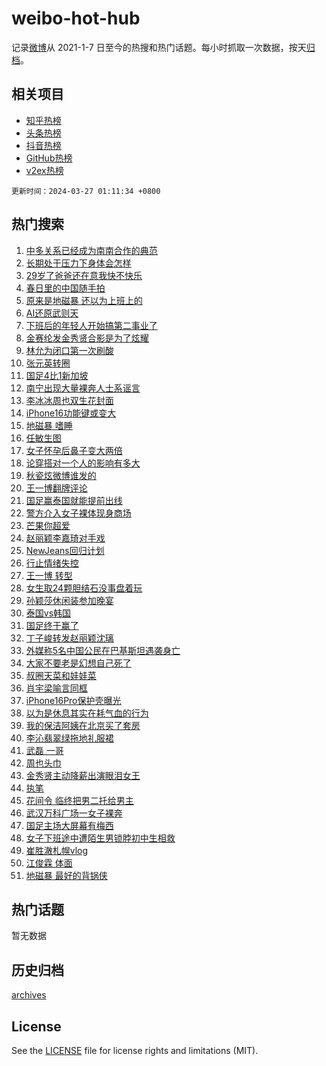 # weibo-hot-hub

记录[微博](https://www.weibo.com)从 2021-1-7 日至今的热搜和热门话题。每小时抓取一次数据，按天[归档](archives)。

## 相关项目

- [知乎热榜](https://github.com/lonnyzhang423/zhihu-hot-hub)
- [头条热榜](https://github.com/lonnyzhang423/toutiao-hot-hub)
- [抖音热榜](https://github.com/lonnyzhang423/douyin-hot-hub)
- [GitHub热榜](https://github.com/lonnyzhang423/github-hot-hub)
- [v2ex热榜](https://github.com/lonnyzhang423/v2ex-hot-hub)


`更新时间：2024-03-27 01:11:34 +0800`

## 热门搜索

1. [中多关系已经成为南南合作的典范](https://m.weibo.cn/search?containerid=100103type%3D1%26t%3D10%26q%3D%23%E4%B8%AD%E5%A4%9A%E5%85%B3%E7%B3%BB%E5%B7%B2%E7%BB%8F%E6%88%90%E4%B8%BA%E5%8D%97%E5%8D%97%E5%90%88%E4%BD%9C%E7%9A%84%E5%85%B8%E8%8C%83%23&stream_entry_id=51&isnewpage=1&extparam=seat%3D1%26q%3D%2523%25E4%25B8%25AD%25E5%25A4%259A%25E5%2585%25B3%25E7%25B3%25BB%25E5%25B7%25B2%25E7%25BB%258F%25E6%2588%2590%25E4%25B8%25BA%25E5%258D%2597%25E5%258D%2597%25E5%2590%2588%25E4%25BD%259C%25E7%259A%2584%25E5%2585%25B8%25E8%258C%2583%2523%26pos%3D0%26filter_type%3Drealtimehot%26c_type%3D51%26stream_entry_id%3D51%26dgr%3D0%26cate%3D10103%26display_time%3D1711473093%26pre_seqid%3D171147309333102085566)
1. [长期处于压力下身体会怎样](https://m.weibo.cn/search?containerid=100103type%3D1%26t%3D10%26q%3D%23%E9%95%BF%E6%9C%9F%E5%A4%84%E4%BA%8E%E5%8E%8B%E5%8A%9B%E4%B8%8B%E8%BA%AB%E4%BD%93%E4%BC%9A%E6%80%8E%E6%A0%B7%23&stream_entry_id=31&isnewpage=1&extparam=seat%3D1%26filter_type%3Drealtimehot%26band_rank%3D1%26pos%3D0%26c_type%3D31%26cate%3D5001%26lcate%3D5001%26stream_entry_id%3D31%26realpos%3D1%26q%3D%2523%25E9%2595%25BF%25E6%259C%259F%25E5%25A4%2584%25E4%25BA%258E%25E5%258E%258B%25E5%258A%259B%25E4%25B8%258B%25E8%25BA%25AB%25E4%25BD%2593%25E4%25BC%259A%25E6%2580%258E%25E6%25A0%25B7%2523%26flag%3D2%26dgr%3D0%26display_time%3D1711473093%26pre_seqid%3D171147309333102085566)
1. [29岁了爸爸还在意我快不快乐](https://m.weibo.cn/search?containerid=100103type%3D1%26t%3D10%26q%3D%2329%E5%B2%81%E4%BA%86%E7%88%B8%E7%88%B8%E8%BF%98%E5%9C%A8%E6%84%8F%E6%88%91%E5%BF%AB%E4%B8%8D%E5%BF%AB%E4%B9%90%23&stream_entry_id=31&isnewpage=1&extparam=seat%3D1%26filter_type%3Drealtimehot%26band_rank%3D2%26pos%3D1%26c_type%3D31%26cate%3D5001%26lcate%3D5001%26stream_entry_id%3D31%26realpos%3D2%26q%3D%252329%25E5%25B2%2581%25E4%25BA%2586%25E7%2588%25B8%25E7%2588%25B8%25E8%25BF%2598%25E5%259C%25A8%25E6%2584%258F%25E6%2588%2591%25E5%25BF%25AB%25E4%25B8%258D%25E5%25BF%25AB%25E4%25B9%2590%2523%26flag%3D2%26dgr%3D0%26display_time%3D1711473093%26pre_seqid%3D171147309333102085566)
1. [春日里的中国随手拍](https://m.weibo.cn/search?containerid=100103type%3D1%26t%3D10%26q%3D%23%E6%98%A5%E6%97%A5%E9%87%8C%E7%9A%84%E4%B8%AD%E5%9B%BD%E9%9A%8F%E6%89%8B%E6%8B%8D%23&stream_entry_id=31&isnewpage=1&extparam=seat%3D1%26filter_type%3Drealtimehot%26band_rank%3D3%26pos%3D2%26c_type%3D31%26cate%3D5001%26lcate%3D5001%26stream_entry_id%3D31%26realpos%3D3%26q%3D%2523%25E6%2598%25A5%25E6%2597%25A5%25E9%2587%258C%25E7%259A%2584%25E4%25B8%25AD%25E5%259B%25BD%25E9%259A%258F%25E6%2589%258B%25E6%258B%258D%2523%26flag%3D0%26dgr%3D0%26display_time%3D1711473093%26pre_seqid%3D171147309333102085566)
1. [原来是地磁暴 还以为上班上的](https://m.weibo.cn/search?containerid=100103type%3D1%26t%3D10%26q%3D%E5%8E%9F%E6%9D%A5%E6%98%AF%E5%9C%B0%E7%A3%81%E6%9A%B4+%E8%BF%98%E4%BB%A5%E4%B8%BA%E4%B8%8A%E7%8F%AD%E4%B8%8A%E7%9A%84&stream_entry_id=31&isnewpage=1&extparam=seat%3D1%26filter_type%3Drealtimehot%26band_rank%3D4%26pos%3D3%26c_type%3D31%26cate%3D5001%26lcate%3D5001%26stream_entry_id%3D31%26realpos%3D4%26q%3D%25E5%258E%259F%25E6%259D%25A5%25E6%2598%25AF%25E5%259C%25B0%25E7%25A3%2581%25E6%259A%25B4%2520%25E8%25BF%2598%25E4%25BB%25A5%25E4%25B8%25BA%25E4%25B8%258A%25E7%258F%25AD%25E4%25B8%258A%25E7%259A%2584%26flag%3D2%26dgr%3D0%26display_time%3D1711473093%26pre_seqid%3D171147309333102085566)
1. [AI还原武则天](https://m.weibo.cn/search?containerid=100103type%3D1%26t%3D10%26q%3D%23AI%E8%BF%98%E5%8E%9F%E6%AD%A6%E5%88%99%E5%A4%A9%23&stream_entry_id=31&isnewpage=1&extparam=seat%3D1%26filter_type%3Drealtimehot%26band_rank%3D5%26pos%3D4%26c_type%3D31%26cate%3D5001%26lcate%3D5001%26stream_entry_id%3D31%26realpos%3D5%26q%3D%2523AI%25E8%25BF%2598%25E5%258E%259F%25E6%25AD%25A6%25E5%2588%2599%25E5%25A4%25A9%2523%26flag%3D2%26dgr%3D0%26display_time%3D1711473093%26pre_seqid%3D171147309333102085566)
1. [下班后的年轻人开始搞第二事业了](https://m.weibo.cn/search?containerid=100103type%3D1%26t%3D10%26q%3D%23%E4%B8%8B%E7%8F%AD%E5%90%8E%E7%9A%84%E5%B9%B4%E8%BD%BB%E4%BA%BA%E5%BC%80%E5%A7%8B%E6%90%9E%E7%AC%AC%E4%BA%8C%E4%BA%8B%E4%B8%9A%E4%BA%86%23&stream_entry_id=31&isnewpage=1&extparam=seat%3D1%26filter_type%3Drealtimehot%26band_rank%3D6%26pos%3D5%26c_type%3D31%26cate%3D5001%26lcate%3D5001%26stream_entry_id%3D31%26realpos%3D6%26q%3D%2523%25E4%25B8%258B%25E7%258F%25AD%25E5%2590%258E%25E7%259A%2584%25E5%25B9%25B4%25E8%25BD%25BB%25E4%25BA%25BA%25E5%25BC%2580%25E5%25A7%258B%25E6%2590%259E%25E7%25AC%25AC%25E4%25BA%258C%25E4%25BA%258B%25E4%25B8%259A%25E4%25BA%2586%2523%26flag%3D2%26dgr%3D0%26display_time%3D1711473093%26pre_seqid%3D171147309333102085566)
1. [金赛纶发金秀贤合影是为了炫耀](https://m.weibo.cn/search?containerid=100103type%3D1%26t%3D10%26q%3D%23%E9%87%91%E8%B5%9B%E7%BA%B6%E5%8F%91%E9%87%91%E7%A7%80%E8%B4%A4%E5%90%88%E5%BD%B1%E6%98%AF%E4%B8%BA%E4%BA%86%E7%82%AB%E8%80%80%23&stream_entry_id=31&isnewpage=1&extparam=seat%3D1%26filter_type%3Drealtimehot%26band_rank%3D7%26pos%3D6%26c_type%3D31%26cate%3D5001%26lcate%3D5001%26stream_entry_id%3D31%26realpos%3D7%26q%3D%2523%25E9%2587%2591%25E8%25B5%259B%25E7%25BA%25B6%25E5%258F%2591%25E9%2587%2591%25E7%25A7%2580%25E8%25B4%25A4%25E5%2590%2588%25E5%25BD%25B1%25E6%2598%25AF%25E4%25B8%25BA%25E4%25BA%2586%25E7%2582%25AB%25E8%2580%2580%2523%26flag%3D2%26dgr%3D0%26display_time%3D1711473093%26pre_seqid%3D171147309333102085566)
1. [林允为闭口第一次刷酸](https://m.weibo.cn/search?containerid=100103type%3D1%26t%3D10%26q%3D%23%E6%9E%97%E5%85%81%E4%B8%BA%E9%97%AD%E5%8F%A3%E7%AC%AC%E4%B8%80%E6%AC%A1%E5%88%B7%E9%85%B8%23&stream_entry_id=31&isnewpage=1&extparam=seat%3D1%26filter_type%3Drealtimehot%26band_rank%3D8%26pos%3D7%26c_type%3D31%26cate%3D5001%26lcate%3D5001%26stream_entry_id%3D31%26realpos%3D8%26q%3D%2523%25E6%259E%2597%25E5%2585%2581%25E4%25B8%25BA%25E9%2597%25AD%25E5%258F%25A3%25E7%25AC%25AC%25E4%25B8%2580%25E6%25AC%25A1%25E5%2588%25B7%25E9%2585%25B8%2523%26flag%3D2%26dgr%3D0%26display_time%3D1711473093%26pre_seqid%3D171147309333102085566)
1. [张元英转圈](https://m.weibo.cn/search?containerid=100103type%3D1%26t%3D10%26q%3D%E5%BC%A0%E5%85%83%E8%8B%B1%E8%BD%AC%E5%9C%88&stream_entry_id=31&isnewpage=1&extparam=seat%3D1%26filter_type%3Drealtimehot%26band_rank%3D9%26pos%3D8%26c_type%3D31%26cate%3D5001%26lcate%3D5001%26stream_entry_id%3D31%26realpos%3D9%26q%3D%25E5%25BC%25A0%25E5%2585%2583%25E8%258B%25B1%25E8%25BD%25AC%25E5%259C%2588%26flag%3D2%26dgr%3D0%26display_time%3D1711473093%26pre_seqid%3D171147309333102085566)
1. [国足4比1新加坡](https://m.weibo.cn/search?containerid=100103type%3D1%26t%3D10%26q%3D%23%E5%9B%BD%E8%B6%B34%E6%AF%941%E6%96%B0%E5%8A%A0%E5%9D%A1%23&stream_entry_id=31&isnewpage=1&extparam=seat%3D1%26filter_type%3Drealtimehot%26band_rank%3D10%26pos%3D9%26c_type%3D31%26cate%3D5001%26lcate%3D5001%26stream_entry_id%3D31%26realpos%3D10%26q%3D%2523%25E5%259B%25BD%25E8%25B6%25B34%25E6%25AF%25941%25E6%2596%25B0%25E5%258A%25A0%25E5%259D%25A1%2523%26flag%3D16%26dgr%3D0%26display_time%3D1711473093%26pre_seqid%3D171147309333102085566)
1. [南宁出现大量裸奔人士系谣言](https://m.weibo.cn/search?containerid=100103type%3D1%26t%3D10%26q%3D%23%E5%8D%97%E5%AE%81%E5%87%BA%E7%8E%B0%E5%A4%A7%E9%87%8F%E8%A3%B8%E5%A5%94%E4%BA%BA%E5%A3%AB%E7%B3%BB%E8%B0%A3%E8%A8%80%23&stream_entry_id=31&isnewpage=1&extparam=seat%3D1%26filter_type%3Drealtimehot%26band_rank%3D11%26pos%3D10%26c_type%3D31%26cate%3D5001%26lcate%3D5001%26stream_entry_id%3D31%26realpos%3D11%26q%3D%2523%25E5%258D%2597%25E5%25AE%2581%25E5%2587%25BA%25E7%258E%25B0%25E5%25A4%25A7%25E9%2587%258F%25E8%25A3%25B8%25E5%25A5%2594%25E4%25BA%25BA%25E5%25A3%25AB%25E7%25B3%25BB%25E8%25B0%25A3%25E8%25A8%2580%2523%26flag%3D2%26dgr%3D0%26display_time%3D1711473093%26pre_seqid%3D171147309333102085566)
1. [李冰冰周也双生花封面](https://m.weibo.cn/search?containerid=100103type%3D1%26t%3D10%26q%3D%23%E6%9D%8E%E5%86%B0%E5%86%B0%E5%91%A8%E4%B9%9F%E5%8F%8C%E7%94%9F%E8%8A%B1%E5%B0%81%E9%9D%A2%23&stream_entry_id=31&isnewpage=1&extparam=seat%3D1%26filter_type%3Drealtimehot%26band_rank%3D12%26pos%3D11%26c_type%3D31%26cate%3D5001%26lcate%3D5001%26stream_entry_id%3D31%26realpos%3D12%26q%3D%2523%25E6%259D%258E%25E5%2586%25B0%25E5%2586%25B0%25E5%2591%25A8%25E4%25B9%259F%25E5%258F%258C%25E7%2594%259F%25E8%258A%25B1%25E5%25B0%2581%25E9%259D%25A2%2523%26flag%3D1%26dgr%3D0%26display_time%3D1711473093%26pre_seqid%3D171147309333102085566)
1. [iPhone16功能键或变大](https://m.weibo.cn/search?containerid=100103type%3D1%26t%3D10%26q%3D%23iPhone16%E5%8A%9F%E8%83%BD%E9%94%AE%E6%88%96%E5%8F%98%E5%A4%A7%23&stream_entry_id=31&isnewpage=1&extparam=seat%3D1%26filter_type%3Drealtimehot%26band_rank%3D13%26pos%3D12%26c_type%3D31%26cate%3D5001%26lcate%3D5001%26stream_entry_id%3D31%26realpos%3D13%26q%3D%2523iPhone16%25E5%258A%259F%25E8%2583%25BD%25E9%2594%25AE%25E6%2588%2596%25E5%258F%2598%25E5%25A4%25A7%2523%26flag%3D2%26dgr%3D0%26display_time%3D1711473093%26pre_seqid%3D171147309333102085566)
1. [地磁暴 嗜睡](https://m.weibo.cn/search?containerid=100103type%3D1%26t%3D10%26q%3D%E5%9C%B0%E7%A3%81%E6%9A%B4+%E5%97%9C%E7%9D%A1&stream_entry_id=31&isnewpage=1&extparam=seat%3D1%26filter_type%3Drealtimehot%26band_rank%3D14%26pos%3D13%26c_type%3D31%26cate%3D5001%26lcate%3D5001%26stream_entry_id%3D31%26realpos%3D14%26q%3D%25E5%259C%25B0%25E7%25A3%2581%25E6%259A%25B4%2520%25E5%2597%259C%25E7%259D%25A1%26flag%3D0%26dgr%3D0%26display_time%3D1711473093%26pre_seqid%3D171147309333102085566)
1. [任敏生图](https://m.weibo.cn/search?containerid=100103type%3D1%26t%3D10%26q%3D%E4%BB%BB%E6%95%8F%E7%94%9F%E5%9B%BE&stream_entry_id=31&isnewpage=1&extparam=seat%3D1%26filter_type%3Drealtimehot%26band_rank%3D15%26pos%3D14%26c_type%3D31%26cate%3D5001%26lcate%3D5001%26stream_entry_id%3D31%26realpos%3D15%26q%3D%25E4%25BB%25BB%25E6%2595%258F%25E7%2594%259F%25E5%259B%25BE%26flag%3D2%26dgr%3D0%26display_time%3D1711473093%26pre_seqid%3D171147309333102085566)
1. [女子怀孕后鼻子变大两倍](https://m.weibo.cn/search?containerid=100103type%3D1%26t%3D10%26q%3D%23%E5%A5%B3%E5%AD%90%E6%80%80%E5%AD%95%E5%90%8E%E9%BC%BB%E5%AD%90%E5%8F%98%E5%A4%A7%E4%B8%A4%E5%80%8D%23&stream_entry_id=31&isnewpage=1&extparam=seat%3D1%26filter_type%3Drealtimehot%26band_rank%3D16%26pos%3D15%26c_type%3D31%26cate%3D5001%26lcate%3D5001%26stream_entry_id%3D31%26realpos%3D16%26q%3D%2523%25E5%25A5%25B3%25E5%25AD%2590%25E6%2580%2580%25E5%25AD%2595%25E5%2590%258E%25E9%25BC%25BB%25E5%25AD%2590%25E5%258F%2598%25E5%25A4%25A7%25E4%25B8%25A4%25E5%2580%258D%2523%26flag%3D0%26dgr%3D0%26display_time%3D1711473093%26pre_seqid%3D171147309333102085566)
1. [论穿搭对一个人的影响有多大](https://m.weibo.cn/search?containerid=100103type%3D1%26t%3D10%26q%3D%23%E8%AE%BA%E7%A9%BF%E6%90%AD%E5%AF%B9%E4%B8%80%E4%B8%AA%E4%BA%BA%E7%9A%84%E5%BD%B1%E5%93%8D%E6%9C%89%E5%A4%9A%E5%A4%A7%23&stream_entry_id=31&isnewpage=1&extparam=seat%3D1%26filter_type%3Drealtimehot%26band_rank%3D17%26pos%3D16%26c_type%3D31%26cate%3D5001%26lcate%3D5001%26stream_entry_id%3D31%26realpos%3D17%26q%3D%2523%25E8%25AE%25BA%25E7%25A9%25BF%25E6%2590%25AD%25E5%25AF%25B9%25E4%25B8%2580%25E4%25B8%25AA%25E4%25BA%25BA%25E7%259A%2584%25E5%25BD%25B1%25E5%2593%258D%25E6%259C%2589%25E5%25A4%259A%25E5%25A4%25A7%2523%26flag%3D2%26dgr%3D0%26display_time%3D1711473093%26pre_seqid%3D171147309333102085566)
1. [秋瓷炫微博谁发的](https://m.weibo.cn/search?containerid=100103type%3D1%26t%3D10%26q%3D%23%E7%A7%8B%E7%93%B7%E7%82%AB%E5%BE%AE%E5%8D%9A%E8%B0%81%E5%8F%91%E7%9A%84%23&stream_entry_id=31&isnewpage=1&extparam=seat%3D1%26filter_type%3Drealtimehot%26band_rank%3D18%26pos%3D17%26c_type%3D31%26cate%3D5001%26lcate%3D5001%26stream_entry_id%3D31%26realpos%3D18%26q%3D%2523%25E7%25A7%258B%25E7%2593%25B7%25E7%2582%25AB%25E5%25BE%25AE%25E5%258D%259A%25E8%25B0%2581%25E5%258F%2591%25E7%259A%2584%2523%26flag%3D2%26dgr%3D0%26display_time%3D1711473093%26pre_seqid%3D171147309333102085566)
1. [王一博翻牌评论](https://m.weibo.cn/search?containerid=100103type%3D1%26t%3D10%26q%3D%23%E7%8E%8B%E4%B8%80%E5%8D%9A%E7%BF%BB%E7%89%8C%E8%AF%84%E8%AE%BA%23&stream_entry_id=31&isnewpage=1&extparam=seat%3D1%26filter_type%3Drealtimehot%26band_rank%3D19%26pos%3D18%26c_type%3D31%26cate%3D5001%26lcate%3D5001%26stream_entry_id%3D31%26realpos%3D19%26q%3D%2523%25E7%258E%258B%25E4%25B8%2580%25E5%258D%259A%25E7%25BF%25BB%25E7%2589%258C%25E8%25AF%2584%25E8%25AE%25BA%2523%26flag%3D0%26dgr%3D0%26display_time%3D1711473093%26pre_seqid%3D171147309333102085566)
1. [国足赢泰国就能提前出线](https://m.weibo.cn/search?containerid=100103type%3D1%26t%3D10%26q%3D%23%E5%9B%BD%E8%B6%B3%E8%B5%A2%E6%B3%B0%E5%9B%BD%E5%B0%B1%E8%83%BD%E6%8F%90%E5%89%8D%E5%87%BA%E7%BA%BF%23&stream_entry_id=31&isnewpage=1&extparam=seat%3D1%26filter_type%3Drealtimehot%26band_rank%3D20%26pos%3D19%26c_type%3D31%26cate%3D5001%26lcate%3D5001%26stream_entry_id%3D31%26realpos%3D20%26q%3D%2523%25E5%259B%25BD%25E8%25B6%25B3%25E8%25B5%25A2%25E6%25B3%25B0%25E5%259B%25BD%25E5%25B0%25B1%25E8%2583%25BD%25E6%258F%2590%25E5%2589%258D%25E5%2587%25BA%25E7%25BA%25BF%2523%26flag%3D0%26dgr%3D0%26display_time%3D1711473093%26pre_seqid%3D171147309333102085566)
1. [警方介入女子裸体现身商场](https://m.weibo.cn/search?containerid=100103type%3D1%26t%3D10%26q%3D%23%E8%AD%A6%E6%96%B9%E4%BB%8B%E5%85%A5%E5%A5%B3%E5%AD%90%E8%A3%B8%E4%BD%93%E7%8E%B0%E8%BA%AB%E5%95%86%E5%9C%BA%23&stream_entry_id=31&isnewpage=1&extparam=seat%3D1%26filter_type%3Drealtimehot%26band_rank%3D21%26pos%3D20%26c_type%3D31%26cate%3D5001%26lcate%3D5001%26stream_entry_id%3D31%26realpos%3D21%26q%3D%2523%25E8%25AD%25A6%25E6%2596%25B9%25E4%25BB%258B%25E5%2585%25A5%25E5%25A5%25B3%25E5%25AD%2590%25E8%25A3%25B8%25E4%25BD%2593%25E7%258E%25B0%25E8%25BA%25AB%25E5%2595%2586%25E5%259C%25BA%2523%26flag%3D2%26dgr%3D0%26display_time%3D1711473093%26pre_seqid%3D171147309333102085566)
1. [芒果你超爱](https://m.weibo.cn/search?containerid=100103type%3D1%26t%3D10%26q%3D%E8%8A%92%E6%9E%9C%E4%BD%A0%E8%B6%85%E7%88%B1&stream_entry_id=31&isnewpage=1&extparam=seat%3D1%26filter_type%3Drealtimehot%26band_rank%3D22%26pos%3D21%26c_type%3D31%26cate%3D5001%26lcate%3D5001%26stream_entry_id%3D31%26realpos%3D22%26q%3D%25E8%258A%2592%25E6%259E%259C%25E4%25BD%25A0%25E8%25B6%2585%25E7%2588%25B1%26flag%3D2%26dgr%3D0%26display_time%3D1711473093%26pre_seqid%3D171147309333102085566)
1. [赵丽颖李嘉琦对手戏](https://m.weibo.cn/search?containerid=100103type%3D1%26t%3D10%26q%3D%23%E8%B5%B5%E4%B8%BD%E9%A2%96%E6%9D%8E%E5%98%89%E7%90%A6%E5%AF%B9%E6%89%8B%E6%88%8F%23&stream_entry_id=31&isnewpage=1&extparam=seat%3D1%26filter_type%3Drealtimehot%26band_rank%3D23%26pos%3D22%26c_type%3D31%26cate%3D5001%26lcate%3D5001%26stream_entry_id%3D31%26realpos%3D23%26q%3D%2523%25E8%25B5%25B5%25E4%25B8%25BD%25E9%25A2%2596%25E6%259D%258E%25E5%2598%2589%25E7%2590%25A6%25E5%25AF%25B9%25E6%2589%258B%25E6%2588%258F%2523%26flag%3D0%26dgr%3D0%26display_time%3D1711473093%26pre_seqid%3D171147309333102085566)
1. [NewJeans回归计划](https://m.weibo.cn/search?containerid=100103type%3D1%26t%3D10%26q%3D%23NewJeans%E5%9B%9E%E5%BD%92%E8%AE%A1%E5%88%92%23&stream_entry_id=31&isnewpage=1&extparam=seat%3D1%26filter_type%3Drealtimehot%26band_rank%3D24%26pos%3D23%26c_type%3D31%26cate%3D5001%26lcate%3D5001%26stream_entry_id%3D31%26realpos%3D24%26q%3D%2523NewJeans%25E5%259B%259E%25E5%25BD%2592%25E8%25AE%25A1%25E5%2588%2592%2523%26flag%3D1%26dgr%3D0%26display_time%3D1711473093%26pre_seqid%3D171147309333102085566)
1. [行止情绪失控](https://m.weibo.cn/search?containerid=100103type%3D1%26t%3D10%26q%3D%23%E8%A1%8C%E6%AD%A2%E6%83%85%E7%BB%AA%E5%A4%B1%E6%8E%A7%23&stream_entry_id=31&isnewpage=1&extparam=seat%3D1%26filter_type%3Drealtimehot%26band_rank%3D25%26pos%3D24%26c_type%3D31%26cate%3D5001%26lcate%3D5001%26stream_entry_id%3D31%26realpos%3D25%26q%3D%2523%25E8%25A1%258C%25E6%25AD%25A2%25E6%2583%2585%25E7%25BB%25AA%25E5%25A4%25B1%25E6%258E%25A7%2523%26flag%3D0%26dgr%3D0%26display_time%3D1711473093%26pre_seqid%3D171147309333102085566)
1. [王一博 转型](https://m.weibo.cn/search?containerid=100103type%3D1%26t%3D10%26q%3D%E7%8E%8B%E4%B8%80%E5%8D%9A+%E8%BD%AC%E5%9E%8B&stream_entry_id=31&isnewpage=1&extparam=seat%3D1%26filter_type%3Drealtimehot%26band_rank%3D26%26pos%3D25%26c_type%3D31%26cate%3D5001%26lcate%3D5001%26stream_entry_id%3D31%26realpos%3D26%26q%3D%25E7%258E%258B%25E4%25B8%2580%25E5%258D%259A%2520%25E8%25BD%25AC%25E5%259E%258B%26flag%3D0%26dgr%3D0%26display_time%3D1711473093%26pre_seqid%3D171147309333102085566)
1. [女生取24颗胆结石没事盘着玩](https://m.weibo.cn/search?containerid=100103type%3D1%26t%3D10%26q%3D%23%E5%A5%B3%E7%94%9F%E5%8F%9624%E9%A2%97%E8%83%86%E7%BB%93%E7%9F%B3%E6%B2%A1%E4%BA%8B%E7%9B%98%E7%9D%80%E7%8E%A9%23&stream_entry_id=31&isnewpage=1&extparam=seat%3D1%26filter_type%3Drealtimehot%26band_rank%3D27%26pos%3D26%26c_type%3D31%26cate%3D5001%26lcate%3D5001%26stream_entry_id%3D31%26realpos%3D27%26q%3D%2523%25E5%25A5%25B3%25E7%2594%259F%25E5%258F%259624%25E9%25A2%2597%25E8%2583%2586%25E7%25BB%2593%25E7%259F%25B3%25E6%25B2%25A1%25E4%25BA%258B%25E7%259B%2598%25E7%259D%2580%25E7%258E%25A9%2523%26flag%3D0%26dgr%3D0%26display_time%3D1711473093%26pre_seqid%3D171147309333102085566)
1. [孙颖莎休闲装参加晚宴](https://m.weibo.cn/search?containerid=100103type%3D1%26t%3D10%26q%3D%23%E5%AD%99%E9%A2%96%E8%8E%8E%E4%BC%91%E9%97%B2%E8%A3%85%E5%8F%82%E5%8A%A0%E6%99%9A%E5%AE%B4%23&stream_entry_id=31&isnewpage=1&extparam=seat%3D1%26filter_type%3Drealtimehot%26band_rank%3D28%26pos%3D27%26c_type%3D31%26cate%3D5001%26lcate%3D5001%26stream_entry_id%3D31%26realpos%3D28%26q%3D%2523%25E5%25AD%2599%25E9%25A2%2596%25E8%258E%258E%25E4%25BC%2591%25E9%2597%25B2%25E8%25A3%2585%25E5%258F%2582%25E5%258A%25A0%25E6%2599%259A%25E5%25AE%25B4%2523%26flag%3D0%26dgr%3D0%26display_time%3D1711473093%26pre_seqid%3D171147309333102085566)
1. [泰国vs韩国](https://m.weibo.cn/search?containerid=100103type%3D1%26t%3D10%26q%3D%E6%B3%B0%E5%9B%BDvs%E9%9F%A9%E5%9B%BD&stream_entry_id=31&isnewpage=1&extparam=seat%3D1%26filter_type%3Drealtimehot%26band_rank%3D29%26pos%3D28%26c_type%3D31%26cate%3D5001%26lcate%3D5001%26stream_entry_id%3D31%26realpos%3D29%26q%3D%25E6%25B3%25B0%25E5%259B%25BDvs%25E9%259F%25A9%25E5%259B%25BD%26flag%3D0%26dgr%3D0%26display_time%3D1711473093%26pre_seqid%3D171147309333102085566)
1. [国足终于赢了](https://m.weibo.cn/search?containerid=100103type%3D1%26t%3D10%26q%3D%23%E5%9B%BD%E8%B6%B3%E7%BB%88%E4%BA%8E%E8%B5%A2%E4%BA%86%23&stream_entry_id=31&isnewpage=1&extparam=seat%3D1%26filter_type%3Drealtimehot%26band_rank%3D30%26pos%3D29%26c_type%3D31%26cate%3D5001%26lcate%3D5001%26stream_entry_id%3D31%26realpos%3D30%26q%3D%2523%25E5%259B%25BD%25E8%25B6%25B3%25E7%25BB%2588%25E4%25BA%258E%25E8%25B5%25A2%25E4%25BA%2586%2523%26flag%3D0%26dgr%3D0%26display_time%3D1711473093%26pre_seqid%3D171147309333102085566)
1. [丁子峻转发赵丽颖沈璃](https://m.weibo.cn/search?containerid=100103type%3D1%26t%3D10%26q%3D%23%E4%B8%81%E5%AD%90%E5%B3%BB%E8%BD%AC%E5%8F%91%E8%B5%B5%E4%B8%BD%E9%A2%96%E6%B2%88%E7%92%83%23&stream_entry_id=31&isnewpage=1&extparam=seat%3D1%26filter_type%3Drealtimehot%26band_rank%3D31%26pos%3D30%26c_type%3D31%26cate%3D5001%26lcate%3D5001%26stream_entry_id%3D31%26realpos%3D31%26q%3D%2523%25E4%25B8%2581%25E5%25AD%2590%25E5%25B3%25BB%25E8%25BD%25AC%25E5%258F%2591%25E8%25B5%25B5%25E4%25B8%25BD%25E9%25A2%2596%25E6%25B2%2588%25E7%2592%2583%2523%26flag%3D1%26dgr%3D0%26display_time%3D1711473093%26pre_seqid%3D171147309333102085566)
1. [外媒称5名中国公民在巴基斯坦遇袭身亡](https://m.weibo.cn/search?containerid=100103type%3D1%26t%3D10%26q%3D%23%E5%A4%96%E5%AA%92%E7%A7%B05%E5%90%8D%E4%B8%AD%E5%9B%BD%E5%85%AC%E6%B0%91%E5%9C%A8%E5%B7%B4%E5%9F%BA%E6%96%AF%E5%9D%A6%E9%81%87%E8%A2%AD%E8%BA%AB%E4%BA%A1%23&stream_entry_id=31&isnewpage=1&extparam=seat%3D1%26filter_type%3Drealtimehot%26band_rank%3D32%26pos%3D31%26c_type%3D31%26cate%3D5001%26lcate%3D5001%26stream_entry_id%3D31%26realpos%3D32%26q%3D%2523%25E5%25A4%2596%25E5%25AA%2592%25E7%25A7%25B05%25E5%2590%258D%25E4%25B8%25AD%25E5%259B%25BD%25E5%2585%25AC%25E6%25B0%2591%25E5%259C%25A8%25E5%25B7%25B4%25E5%259F%25BA%25E6%2596%25AF%25E5%259D%25A6%25E9%2581%2587%25E8%25A2%25AD%25E8%25BA%25AB%25E4%25BA%25A1%2523%26flag%3D0%26dgr%3D0%26display_time%3D1711473093%26pre_seqid%3D171147309333102085566)
1. [大家不要老是幻想自己死了](https://m.weibo.cn/search?containerid=100103type%3D1%26t%3D10%26q%3D%23%E5%A4%A7%E5%AE%B6%E4%B8%8D%E8%A6%81%E8%80%81%E6%98%AF%E5%B9%BB%E6%83%B3%E8%87%AA%E5%B7%B1%E6%AD%BB%E4%BA%86%23&stream_entry_id=31&isnewpage=1&extparam=seat%3D1%26filter_type%3Drealtimehot%26band_rank%3D33%26pos%3D32%26c_type%3D31%26cate%3D5001%26lcate%3D5001%26stream_entry_id%3D31%26realpos%3D33%26q%3D%2523%25E5%25A4%25A7%25E5%25AE%25B6%25E4%25B8%258D%25E8%25A6%2581%25E8%2580%2581%25E6%2598%25AF%25E5%25B9%25BB%25E6%2583%25B3%25E8%2587%25AA%25E5%25B7%25B1%25E6%25AD%25BB%25E4%25BA%2586%2523%26flag%3D0%26dgr%3D0%26display_time%3D1711473093%26pre_seqid%3D171147309333102085566)
1. [叔圈天菜和娃娃菜](https://m.weibo.cn/search?containerid=100103type%3D1%26t%3D10%26q%3D%23%E5%8F%94%E5%9C%88%E5%A4%A9%E8%8F%9C%E5%92%8C%E5%A8%83%E5%A8%83%E8%8F%9C%23&stream_entry_id=31&isnewpage=1&extparam=seat%3D1%26filter_type%3Drealtimehot%26band_rank%3D34%26pos%3D33%26c_type%3D31%26cate%3D5001%26lcate%3D5001%26stream_entry_id%3D31%26realpos%3D34%26q%3D%2523%25E5%258F%2594%25E5%259C%2588%25E5%25A4%25A9%25E8%258F%259C%25E5%2592%258C%25E5%25A8%2583%25E5%25A8%2583%25E8%258F%259C%2523%26flag%3D0%26dgr%3D0%26display_time%3D1711473093%26pre_seqid%3D171147309333102085566)
1. [肖宇梁喻言同框](https://m.weibo.cn/search?containerid=100103type%3D1%26t%3D10%26q%3D%23%E8%82%96%E5%AE%87%E6%A2%81%E5%96%BB%E8%A8%80%E5%90%8C%E6%A1%86%23&stream_entry_id=31&isnewpage=1&extparam=seat%3D1%26filter_type%3Drealtimehot%26band_rank%3D35%26pos%3D34%26c_type%3D31%26cate%3D5001%26lcate%3D5001%26stream_entry_id%3D31%26realpos%3D35%26q%3D%2523%25E8%2582%2596%25E5%25AE%2587%25E6%25A2%2581%25E5%2596%25BB%25E8%25A8%2580%25E5%2590%258C%25E6%25A1%2586%2523%26flag%3D1%26dgr%3D0%26display_time%3D1711473093%26pre_seqid%3D171147309333102085566)
1. [iPhone16Pro保护壳曝光](https://m.weibo.cn/search?containerid=100103type%3D1%26t%3D10%26q%3D%23iPhone16Pro%E4%BF%9D%E6%8A%A4%E5%A3%B3%E6%9B%9D%E5%85%89%23&stream_entry_id=31&isnewpage=1&extparam=seat%3D1%26filter_type%3Drealtimehot%26band_rank%3D36%26pos%3D35%26c_type%3D31%26cate%3D5001%26lcate%3D5001%26stream_entry_id%3D31%26realpos%3D36%26q%3D%2523iPhone16Pro%25E4%25BF%259D%25E6%258A%25A4%25E5%25A3%25B3%25E6%259B%259D%25E5%2585%2589%2523%26flag%3D0%26dgr%3D0%26display_time%3D1711473093%26pre_seqid%3D171147309333102085566)
1. [以为是休息其实在耗气血的行为](https://m.weibo.cn/search?containerid=100103type%3D1%26t%3D10%26q%3D%23%E4%BB%A5%E4%B8%BA%E6%98%AF%E4%BC%91%E6%81%AF%E5%85%B6%E5%AE%9E%E5%9C%A8%E8%80%97%E6%B0%94%E8%A1%80%E7%9A%84%E8%A1%8C%E4%B8%BA%23&stream_entry_id=31&isnewpage=1&extparam=seat%3D1%26filter_type%3Drealtimehot%26band_rank%3D37%26pos%3D36%26c_type%3D31%26cate%3D5001%26lcate%3D5001%26stream_entry_id%3D31%26realpos%3D37%26q%3D%2523%25E4%25BB%25A5%25E4%25B8%25BA%25E6%2598%25AF%25E4%25BC%2591%25E6%2581%25AF%25E5%2585%25B6%25E5%25AE%259E%25E5%259C%25A8%25E8%2580%2597%25E6%25B0%2594%25E8%25A1%2580%25E7%259A%2584%25E8%25A1%258C%25E4%25B8%25BA%2523%26flag%3D0%26dgr%3D0%26display_time%3D1711473093%26pre_seqid%3D171147309333102085566)
1. [我的保洁阿姨在北京买了套房](https://m.weibo.cn/search?containerid=100103type%3D1%26t%3D10%26q%3D%23%E6%88%91%E7%9A%84%E4%BF%9D%E6%B4%81%E9%98%BF%E5%A7%A8%E5%9C%A8%E5%8C%97%E4%BA%AC%E4%B9%B0%E4%BA%86%E5%A5%97%E6%88%BF%23&stream_entry_id=31&isnewpage=1&extparam=seat%3D1%26filter_type%3Drealtimehot%26band_rank%3D38%26pos%3D37%26c_type%3D31%26cate%3D5001%26lcate%3D5001%26stream_entry_id%3D31%26realpos%3D38%26q%3D%2523%25E6%2588%2591%25E7%259A%2584%25E4%25BF%259D%25E6%25B4%2581%25E9%2598%25BF%25E5%25A7%25A8%25E5%259C%25A8%25E5%258C%2597%25E4%25BA%25AC%25E4%25B9%25B0%25E4%25BA%2586%25E5%25A5%2597%25E6%2588%25BF%2523%26flag%3D0%26dgr%3D0%26display_time%3D1711473093%26pre_seqid%3D171147309333102085566)
1. [李沁翡翠绿拖地礼服裙](https://m.weibo.cn/search?containerid=100103type%3D1%26t%3D10%26q%3D%23%E6%9D%8E%E6%B2%81%E7%BF%A1%E7%BF%A0%E7%BB%BF%E6%8B%96%E5%9C%B0%E7%A4%BC%E6%9C%8D%E8%A3%99%23&stream_entry_id=31&isnewpage=1&extparam=seat%3D1%26filter_type%3Drealtimehot%26band_rank%3D39%26pos%3D38%26c_type%3D31%26cate%3D5001%26lcate%3D5001%26stream_entry_id%3D31%26realpos%3D39%26q%3D%2523%25E6%259D%258E%25E6%25B2%2581%25E7%25BF%25A1%25E7%25BF%25A0%25E7%25BB%25BF%25E6%258B%2596%25E5%259C%25B0%25E7%25A4%25BC%25E6%259C%258D%25E8%25A3%2599%2523%26flag%3D0%26dgr%3D0%26display_time%3D1711473093%26pre_seqid%3D171147309333102085566)
1. [武磊 一哥](https://m.weibo.cn/search?containerid=100103type%3D1%26t%3D10%26q%3D%E6%AD%A6%E7%A3%8A+%E4%B8%80%E5%93%A5&stream_entry_id=31&isnewpage=1&extparam=seat%3D1%26filter_type%3Drealtimehot%26band_rank%3D40%26pos%3D39%26c_type%3D31%26cate%3D5001%26lcate%3D5001%26stream_entry_id%3D31%26realpos%3D40%26q%3D%25E6%25AD%25A6%25E7%25A3%258A%2520%25E4%25B8%2580%25E5%2593%25A5%26flag%3D0%26dgr%3D0%26display_time%3D1711473093%26pre_seqid%3D171147309333102085566)
1. [周也头巾](https://m.weibo.cn/search?containerid=100103type%3D1%26t%3D10%26q%3D%23%E5%91%A8%E4%B9%9F%E5%A4%B4%E5%B7%BE%23&stream_entry_id=31&isnewpage=1&extparam=seat%3D1%26filter_type%3Drealtimehot%26band_rank%3D41%26pos%3D40%26c_type%3D31%26cate%3D5001%26lcate%3D5001%26stream_entry_id%3D31%26realpos%3D41%26q%3D%2523%25E5%2591%25A8%25E4%25B9%259F%25E5%25A4%25B4%25E5%25B7%25BE%2523%26flag%3D0%26dgr%3D0%26display_time%3D1711473093%26pre_seqid%3D171147309333102085566)
1. [金秀贤主动降薪出演眼泪女王](https://m.weibo.cn/search?containerid=100103type%3D1%26t%3D10%26q%3D%23%E9%87%91%E7%A7%80%E8%B4%A4%E4%B8%BB%E5%8A%A8%E9%99%8D%E8%96%AA%E5%87%BA%E6%BC%94%E7%9C%BC%E6%B3%AA%E5%A5%B3%E7%8E%8B%23&stream_entry_id=31&isnewpage=1&extparam=seat%3D1%26filter_type%3Drealtimehot%26band_rank%3D42%26pos%3D41%26c_type%3D31%26cate%3D5001%26lcate%3D5001%26stream_entry_id%3D31%26realpos%3D42%26q%3D%2523%25E9%2587%2591%25E7%25A7%2580%25E8%25B4%25A4%25E4%25B8%25BB%25E5%258A%25A8%25E9%2599%258D%25E8%2596%25AA%25E5%2587%25BA%25E6%25BC%2594%25E7%259C%25BC%25E6%25B3%25AA%25E5%25A5%25B3%25E7%258E%258B%2523%26flag%3D0%26dgr%3D0%26display_time%3D1711473093%26pre_seqid%3D171147309333102085566)
1. [执笔](https://m.weibo.cn/search?containerid=100103type%3D1%26t%3D10%26q%3D%E6%89%A7%E7%AC%94&stream_entry_id=31&isnewpage=1&extparam=seat%3D1%26filter_type%3Drealtimehot%26band_rank%3D43%26pos%3D42%26c_type%3D31%26cate%3D5001%26lcate%3D5001%26stream_entry_id%3D31%26realpos%3D43%26q%3D%25E6%2589%25A7%25E7%25AC%2594%26flag%3D1%26dgr%3D0%26display_time%3D1711473093%26pre_seqid%3D171147309333102085566)
1. [花间令 临终把男二托给男主](https://m.weibo.cn/search?containerid=100103type%3D1%26t%3D10%26q%3D%E8%8A%B1%E9%97%B4%E4%BB%A4+%E4%B8%B4%E7%BB%88%E6%8A%8A%E7%94%B7%E4%BA%8C%E6%89%98%E7%BB%99%E7%94%B7%E4%B8%BB&stream_entry_id=31&isnewpage=1&extparam=seat%3D1%26filter_type%3Drealtimehot%26band_rank%3D44%26pos%3D43%26c_type%3D31%26cate%3D5001%26lcate%3D5001%26stream_entry_id%3D31%26realpos%3D44%26q%3D%25E8%258A%25B1%25E9%2597%25B4%25E4%25BB%25A4%2520%25E4%25B8%25B4%25E7%25BB%2588%25E6%258A%258A%25E7%2594%25B7%25E4%25BA%258C%25E6%2589%2598%25E7%25BB%2599%25E7%2594%25B7%25E4%25B8%25BB%26flag%3D0%26dgr%3D0%26display_time%3D1711473093%26pre_seqid%3D171147309333102085566)
1. [武汉万科广场一女子裸奔](https://m.weibo.cn/search?containerid=100103type%3D1%26t%3D10%26q%3D%23%E6%AD%A6%E6%B1%89%E4%B8%87%E7%A7%91%E5%B9%BF%E5%9C%BA%E4%B8%80%E5%A5%B3%E5%AD%90%E8%A3%B8%E5%A5%94%23&stream_entry_id=31&isnewpage=1&extparam=seat%3D1%26filter_type%3Drealtimehot%26band_rank%3D45%26pos%3D44%26c_type%3D31%26cate%3D5001%26lcate%3D5001%26stream_entry_id%3D31%26realpos%3D45%26q%3D%2523%25E6%25AD%25A6%25E6%25B1%2589%25E4%25B8%2587%25E7%25A7%2591%25E5%25B9%25BF%25E5%259C%25BA%25E4%25B8%2580%25E5%25A5%25B3%25E5%25AD%2590%25E8%25A3%25B8%25E5%25A5%2594%2523%26flag%3D0%26dgr%3D0%26display_time%3D1711473093%26pre_seqid%3D171147309333102085566)
1. [国足主场大屏幕有梅西](https://m.weibo.cn/search?containerid=100103type%3D1%26t%3D10%26q%3D%23%E5%9B%BD%E8%B6%B3%E4%B8%BB%E5%9C%BA%E5%A4%A7%E5%B1%8F%E5%B9%95%E6%9C%89%E6%A2%85%E8%A5%BF%23&stream_entry_id=31&isnewpage=1&extparam=seat%3D1%26filter_type%3Drealtimehot%26band_rank%3D46%26pos%3D45%26c_type%3D31%26cate%3D5001%26lcate%3D5001%26stream_entry_id%3D31%26realpos%3D46%26q%3D%2523%25E5%259B%25BD%25E8%25B6%25B3%25E4%25B8%25BB%25E5%259C%25BA%25E5%25A4%25A7%25E5%25B1%258F%25E5%25B9%2595%25E6%259C%2589%25E6%25A2%2585%25E8%25A5%25BF%2523%26flag%3D0%26dgr%3D0%26display_time%3D1711473093%26pre_seqid%3D171147309333102085566)
1. [女子下班途中遭陌生男锁脖初中生相救](https://m.weibo.cn/search?containerid=100103type%3D1%26t%3D10%26q%3D%23%E5%A5%B3%E5%AD%90%E4%B8%8B%E7%8F%AD%E9%80%94%E4%B8%AD%E9%81%AD%E9%99%8C%E7%94%9F%E7%94%B7%E9%94%81%E8%84%96%E5%88%9D%E4%B8%AD%E7%94%9F%E7%9B%B8%E6%95%91%23&stream_entry_id=31&isnewpage=1&extparam=seat%3D1%26filter_type%3Drealtimehot%26band_rank%3D47%26pos%3D46%26c_type%3D31%26cate%3D5001%26lcate%3D5001%26stream_entry_id%3D31%26realpos%3D47%26q%3D%2523%25E5%25A5%25B3%25E5%25AD%2590%25E4%25B8%258B%25E7%258F%25AD%25E9%2580%2594%25E4%25B8%25AD%25E9%2581%25AD%25E9%2599%258C%25E7%2594%259F%25E7%2594%25B7%25E9%2594%2581%25E8%2584%2596%25E5%2588%259D%25E4%25B8%25AD%25E7%2594%259F%25E7%259B%25B8%25E6%2595%2591%2523%26flag%3D32768%26dgr%3D0%26display_time%3D1711473093%26pre_seqid%3D171147309333102085566)
1. [崔胜澈札幌vlog](https://m.weibo.cn/search?containerid=100103type%3D1%26t%3D10%26q%3D%23%E5%B4%94%E8%83%9C%E6%BE%88%E6%9C%AD%E5%B9%8Cvlog%23&stream_entry_id=31&isnewpage=1&extparam=seat%3D1%26filter_type%3Drealtimehot%26band_rank%3D48%26pos%3D47%26c_type%3D31%26cate%3D5001%26lcate%3D5001%26stream_entry_id%3D31%26realpos%3D48%26q%3D%2523%25E5%25B4%2594%25E8%2583%259C%25E6%25BE%2588%25E6%259C%25AD%25E5%25B9%258Cvlog%2523%26flag%3D1%26dgr%3D0%26display_time%3D1711473093%26pre_seqid%3D171147309333102085566)
1. [江俊霖 体面](https://m.weibo.cn/search?containerid=100103type%3D1%26t%3D10%26q%3D%E6%B1%9F%E4%BF%8A%E9%9C%96+%E4%BD%93%E9%9D%A2&stream_entry_id=31&isnewpage=1&extparam=seat%3D1%26filter_type%3Drealtimehot%26band_rank%3D49%26pos%3D48%26c_type%3D31%26cate%3D5001%26lcate%3D5001%26stream_entry_id%3D31%26realpos%3D49%26q%3D%25E6%25B1%259F%25E4%25BF%258A%25E9%259C%2596%2520%25E4%25BD%2593%25E9%259D%25A2%26flag%3D0%26dgr%3D0%26display_time%3D1711473093%26pre_seqid%3D171147309333102085566)
1. [地磁暴 最好的背锅侠](https://m.weibo.cn/search?containerid=100103type%3D1%26t%3D10%26q%3D%E5%9C%B0%E7%A3%81%E6%9A%B4+%E6%9C%80%E5%A5%BD%E7%9A%84%E8%83%8C%E9%94%85%E4%BE%A0&stream_entry_id=31&isnewpage=1&extparam=seat%3D1%26filter_type%3Drealtimehot%26band_rank%3D50%26pos%3D49%26c_type%3D31%26cate%3D5001%26lcate%3D5001%26stream_entry_id%3D31%26realpos%3D50%26q%3D%25E5%259C%25B0%25E7%25A3%2581%25E6%259A%25B4%2520%25E6%259C%2580%25E5%25A5%25BD%25E7%259A%2584%25E8%2583%258C%25E9%2594%2585%25E4%25BE%25A0%26flag%3D1%26dgr%3D0%26display_time%3D1711473093%26pre_seqid%3D171147309333102085566)

## 热门话题

暂无数据

## 历史归档

[archives](archives)

## License

See the [LICENSE](LICENSE) file for license rights and limitations (MIT).
